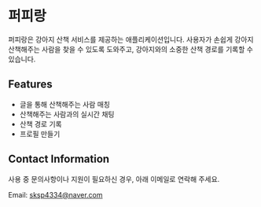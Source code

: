 # 퍼피랑

퍼피랑은 강아지 산책 서비스를 제공하는 애플리케이션입니다. 사용자가 손쉽게 강아지 산책해주는 사람을 찾을 수 있도록 도와주고, 강아지와의 소중한 산책 경로를 기록할 수 있습니다.

## Features

- 글을 통해 산책해주는 사람 매칭
- 산책해주는 사람과의 실시간 채팅
- 산책 경로 기록
- 프로필 만들기

## Contact Information

사용 중 문의사항이나 지원이 필요하신 경우, 아래 이메일로 연락해 주세요.

Email: [sksp4334@naver.com](mailto:sksp4334@naver.com)
